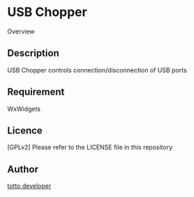 USB Chopper
====

Overview

## Description

USB Chopper controls connection/disconnection of USB ports

## Requirement

WxWidgets

## Licence

[GPLv2] Please refer to the LICENSE file in this repository

## Author

[totto developer](https://github.com/tottocc)

